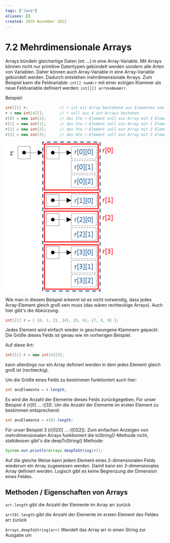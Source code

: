 ```yaml
---
tags: ["Java"]
aliases: []
created: 29th November 2022
---
```


# 7.2 Mehrdimensionale Arrays

Arrays bündeln gleichartige Daten (int …) in eine Array-Variable. Mit Arrays können nicht nur primitive Datentypen gebündelt werden sondern alle Arten von Variablen. Daher können auch Array-Variable in eine Array-Variable gebündelt werden. Dadurch entstehen mehrdimensionale Arrays. Zum Beispiel kann die Feldvariable: `int[] numArr` mit einer eckigen Klammer als neue Feldvariable definiert werden: `int[][] arrVonNumArr`.

Beispiel:

```java
int[][] r;				// r ist als Array bestehend aus Elementen vom Typ (Array bestehend aus Integer-Elementen)
r = new int[4][];		// r soll aus 4 int-Arrays bestehen
r[0] = new int[3];		// das 1te r-Element soll ein Array mit 3 Elementen sein
r[1] = new int[1];		// das 2te r-Element soll ein Array mit 1 Element sein
r[2] = new int[2];		// das 3te r-Element soll ein Array mit 2 Elementen sein
r[3] = new int[3];		// das 4te r-Element soll ein Array mit 3 Elementen sein
```

![05_FelderMehrdim01](assets/05_FelderMehrdim01.png)

Wie man in diesem Beispiel erkennt ist es nicht notwendig, dass jedes Array-Element gleich groß sein muss (das wären rechteckige Arrays). Auch hier gibt's die Abkürzung:

```java
int[][] r = { {0, 1, 2}, {4}, {5, 6}, {7, 8, 9} };
```

Jedes Element wird einfach wieder in geschwungene Klammern gepackt. Die Größe dieses Felds ist genau wie im vorherigen Beispiel.

Auf diese Art:

```java
int[][] r = new int[4][3];
```

kann allerdings nur ein Array definiert werden in dem jedes Element gleich groß ist (rechteckig).

Um die Größe eines Felds zu bestimmen funktioniert auch hier:

```java
int anzElemente = r.length;
```

Es wird die Anzahl der Elemente dieses Felds zurückgegeben, Für unser Beispiel 4 (r[0] … r[3]). Um die Anzahl der Elemente im ersten Element zu bestimmen entsprechend:

```java
int anzElemente = r[0].length;
```

Für unser Beispiel 3 (r\[0\]\[0\] … r\[0\]\[2\]). Zum einfachen Anzeigen von mehrdimensionalen Arrays funktioniert die toString()-Methode nicht, stattdessen gibt's die deepToString() Methode:

```java
System.out.println(Arrays.deepToString(r));
```

Auf die gleiche Weise kann jedem Element eines 2-dimensionalen Felds wiederum ein Array zugewiesen werden. Damit kann ein 3-dimensionales Array definiert werden. Logisch gibt es keine Begrenzung der Dimension eines Feldes.

## Methoden / Eigenschaften von Arrays

`arr.length`					gibt die Anzahl der Elemente im Array arr zurück

`arr[0].length`				gibt die Anzahl der Elemente im ersten Element des Feldes arr zurück

`Arrays.deepToString(arr)`	Wandelt das Array arr in einen String zur Ausgabe um

